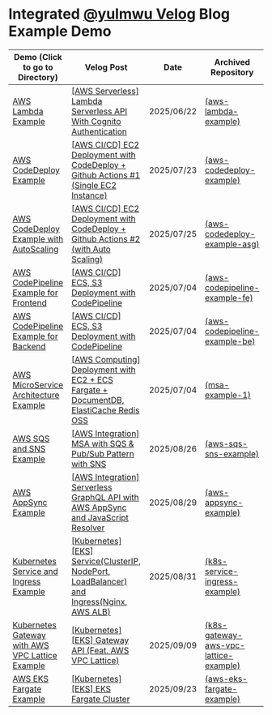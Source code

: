 # Integrated [@yulmwu Velog](https://velog.io/@yulmwu) Blog Example Demo

<!-- - [AWS Lambda Example (aws-lambda-example)](./aws-lambda-example)
    - Velog: [[AWS Serverless] Lambda Serverless API With Cognito Authentication](https://velog.io/@yulmwu/aws-serverless)
    - 2025/06/22
    - [[Archived Repository]](https://github.com/eocndp/aws-lambda-example) -->

| Demo (Click to go to Directory) | Velog Post | Date | Archived Repository |
| --------- | ---------- | ---- | ------------------- |
| [AWS Lambda Example](./aws-lambda-example) | [[AWS Serverless] Lambda Serverless API With Cognito Authentication](https://velog.io/@yulmwu/aws-serverless) | 2025/06/22 | [(aws-lambda-example)](https://github.com/eocndp/aws-lambda-example) |
| [AWS CodeDeploy Example](./aws-codedeploy-example) | [[AWS CI/CD] EC2 Deployment with CodeDeploy + Github Actions #1 (Single EC2 Instance)](https://velog.io/@yulmwu/aws-codedeploy-single-ec2) | 2025/07/23 | [(aws-codedeploy-example)](https://github.com/eocndp/aws-codedeploy-example) |
| [AWS CodeDeploy Example with AutoScaling](./aws-codedeploy-example-asg) | [[AWS CI/CD] EC2 Deployment with CodeDeploy + Github Actions #2 (with Auto Scaling)](https://velog.io/@yulmwu/aws-codedeploy-asg) | 2025/07/25 | [(aws-codedeploy-example-asg)](https://github.com/eocndp/aws-codedeploy-example-asg) |
| [AWS CodePipeline Example for Frontend](./aws-codepipeline-example-fe) | [[AWS CI/CD] ECS, S3 Deployment with CodePipeline](https://velog.io/@yulmwu/aws-codepipeline) | 2025/07/04 | [(aws-codepipeline-example-fe)](https://github.com/eocndp/aws-codepipeline-example-fe) |
| [AWS CodePipeline Example for Backend](./aws-codepipeline-example-be) | [[AWS CI/CD] ECS, S3 Deployment with CodePipeline](https://velog.io/@yulmwu/aws-codepipeline) | 2025/07/04 | [(aws-codepipeline-example-be)](https://github.com/eocndp/aws-codepipeline-example-be) |
| [AWS MicroService Architecture Example](./msa-example-1) | [[AWS Computing] Deployment with EC2 + ECS Fargate + DocumentDB, ElastiCache Redis OSS](https://velog.io/@yulmwu/aws-deployment-with-ec2-ecs-and-documentdb-elasticache) | 2025/07/04 | [(msa-example-1)](https://github.com/eocndp/msa-example-1) |
| [AWS SQS and SNS Example](./aws-sqs-sns-example) | [[AWS Integration] MSA with SQS & Pub/Sub Pattern with SNS](https://velog.io/@yulmwu/aws-sqs-sns) | 2025/08/26 | [(aws-sqs-sns-example)](https://github.com/eocndp/aws-sqs-sns-example) | 
| [AWS AppSync Example](./aws-appsync-example) | [[AWS Integration] Serverless GraphQL API with AWS AppSync and JavaScript Resolver](https://velog.io/@yulmwu/aws-appsync-graphql-serverless) | 2025/08/29 | [(aws-appsync-example)](https://github.com/eocndp/aws-appsync-example) |
| [Kubernetes Service and Ingress Example](./k8s-service-ingress-example) | [[Kubernetes] [EKS] Service(ClusterIP, NodePort, LoadBalancer) and Ingress(Nginx, AWS ALB)](https://velog.io/@yulmwu/kubernetes-service-ingress) | 2025/08/31 | [(k8s-service-ingress-example)](https://github.com/eocndp/k8s-service-ingress-example) |
| [Kubernetes Gateway with AWS VPC Lattice Example](./k8s-gateway-aws-vpc-lattice-example) | [[Kubernetes] [EKS] Gateway API (Feat. AWS VPC Lattice)](https://velog.io/@yulmwu/kubernetes-gateway) | 2025/09/09 | [(k8s-gateway-aws-vpc-lattice-example)](https://github.com/eocndp/k8s-gateway-aws-vpc-lattice-example) |
| [AWS EKS Fargate Example](./aws-eks-fargate-example) | [[Kubernetes] [EKS] EKS Fargate Cluster](https://velog.io/@yulmwu/kubernetes-eks-fargate) | 2025/09/23 | [(aws-eks-fargate-example)](https://github.com/eocndp/aws-eks-fargate-example) |
